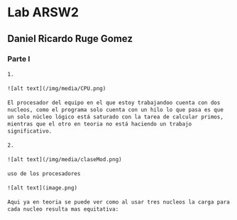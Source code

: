 # Lab ARSW2

## Daniel Ricardo Ruge Gomez

### Parte I

    1.

    ![alt text](/img/media/CPU.png)

    El procesador del equipo en el que estoy trabajandoo cuenta con dos nucleos, como el programa solo cuenta con un hilo lo que pasa es que un solo núcleo lógico está saturado con la tarea de calcular primos, mientras que el otro en teoria no está haciendo un trabajo significativo.

    2.

    ![alt text](/img/media/claseMod.png)

    uso de los procesadores 
    
    ![alt text](image.png)

    Aqui ya en teoria se puede ver como al usar tres nucleos la carga para cada nucleo resulta mas equitativa: